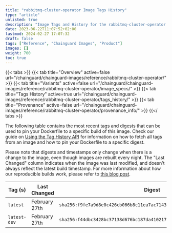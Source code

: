 ```yaml
---
title: "rabbitmq-cluster-operator Image Tags History"
type: "article"
unlisted: true
description: "Image Tags and History for the rabbitmq-cluster-operator Chainguard Image"
date: 2023-06-22T11:07:52+02:00
lastmod: 2024-02-27 17:07:32
draft: false
tags: ["Reference", "Chainguard Images", "Product"]
images: []
weight: 700
toc: true
---
```


{{< tabs >}}
{{< tab title="Overview" active=false url="/chainguard/chainguard-images/reference/rabbitmq-cluster-operator/" >}}
{{< tab title="Variants" active=false url="/chainguard/chainguard-images/reference/rabbitmq-cluster-operator/image_specs/" >}}
{{< tab title="Tags History" active=true url="/chainguard/chainguard-images/reference/rabbitmq-cluster-operator/tags_history/" >}}
{{< tab title="Provenance" active=false url="/chainguard/chainguard-images/reference/rabbitmq-cluster-operator/provenance_info/" >}}
{{</ tabs >}}

The following table contains the most recent tags and digests that can be used to pin your Dockerfile to a specific build of this image. Check our guide on [Using the Tag History API](/chainguard/chainguard-images/using-the-tag-history-api/) for information on how to fetch all tags from an image and how to pin your Dockerfile to a specific digest.

Please note that digests and timestamps only change when there is a change to the image, even though images are rebuilt every night. The "Last Changed" column indicates when the image was last modified, and doesn't always reflect the latest build timestamp. For more information about how our reproducible builds work, please refer to [this blog post](https://www.chainguard.dev/unchained/reproducing-chainguards-reproducible-image-builds).

| Tag (s)       | Last Changed  | Digest                                                                    |
|---------------|---------------|---------------------------------------------------------------------------|
|  `latest`     | February 27th | `sha256:f9fe7a9d8e0c426cb066b8c11ea7ac7143d675acbafee4740fd09d15479c3076` |
|  `latest-dev` | February 27th | `sha256:f44dbc3428bc37138d676bc187da41021788328b9d87b42c081d7d4afdf5869d` |

